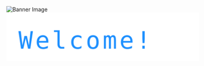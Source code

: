 ![Banner Image](https://pel.public.cx/github.gif)
![Banner Image](./welcome.svg)

<!--
Welcome to my GitHub profile! I'm a software developer passionate about open-source projects and learning new technologies.

- 🔭 I’m currently working on [Awesome Project](https://github.com/johndoe/awesome-project)
- 🌱 I’m currently learning React and TypeScript
- 📫 How to reach me: [johndoe@example.com](mailto:johndoe@example.com)

Check out my pinned repositories below or browse my public projects to see what I’ve been working on.


**choephix/choephix** is a ✨ _special_ ✨ repository because its `README.md` (this file) appears on your GitHub profile.

Here are some ideas to get you started:

- 🔭 I’m currently working on ...
- 🌱 I’m currently learning ...
- 👯 I’m looking to collaborate on ...
- 🤔 I’m looking for help with ...
- 💬 Ask me about ...
- 📫 How to reach me: ...
- 😄 Pronouns: ...
- ⚡ Fun fact: ...
-->
